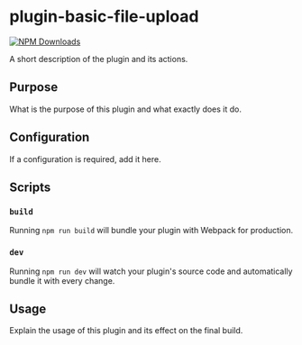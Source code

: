 # plugin-basic-file-upload

[![NPM Downloads](https://img.shields.io/npm/dt/plugin-{your-plugin-name})](https://www.npmjs.com/package/plugin-{your-plugin-name})

A short description of the plugin and its actions.

## Purpose

What is the purpose of this plugin and what exactly does it do.

## Configuration

If a configuration is required, add it here.

## Scripts

### `build`

Running `npm run build` will bundle your plugin with Webpack for production.

### `dev`

Running `npm run dev` will watch your plugin's source code and automatically bundle it with every change.

## Usage

Explain the usage of this plugin and its effect on the final build.

